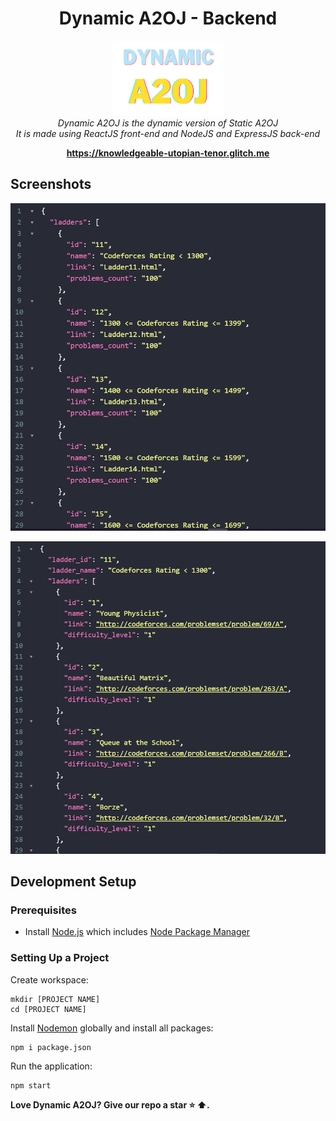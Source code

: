 <h1 align="center">Dynamic A2OJ - Backend</h1>


<p align="center">
  <img src="./assets/images/DynamicA2OJ.png" alt="Dynamic-A2OJ" width="180px" height="120px"/>
  <br>
  <i>Dynamic A2OJ is the dynamic version of Static A2OJ
    <br> It is made using ReactJS front-end and NodeJS and ExpressJS back-end</i>
  <br>
</p>


<p align="center">
  <a href="https://knowledgeable-utopian-tenor.glitch.me/"><strong>https://knowledgeable-utopian-tenor.glitch.me</strong></a>
  <br>
</p>

## Screenshots
<p align="center">
  <img src="./assets/images/api_1.png" alt="Dynamic-A2OJ-API"/>
</p>
<p align="center">
  <img src="./assets/images/api_2.png" alt="Dynamic-A2OJ-API"/>
</p>


## Development Setup
### Prerequisites
- Install [Node.js] which includes [Node Package Manager][npm]
### Setting Up a Project
Create workspace:

```
mkdir [PROJECT NAME]
cd [PROJECT NAME]
```

Install [Nodemon] globally and install all packages:

```
npm i package.json
```

Run the application:

```
npm start
```

**Love Dynamic A2OJ? Give our repo a star :star: :arrow_up:.**

[node.js]: https://nodejs.org/
[npm]: https://www.npmjs.com/get-npm
[nodemon]: https://www.npmjs.com/package/nodemon